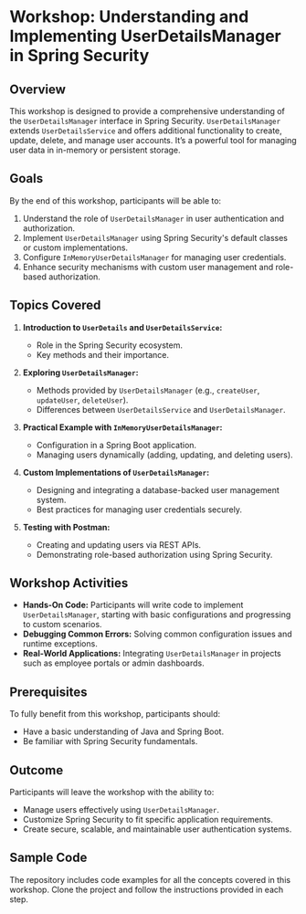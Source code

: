 # Workshop: Understanding and Implementing UserDetailsManager in Spring Security

## Overview
This workshop is designed to provide a comprehensive understanding of the `UserDetailsManager` interface in Spring Security. `UserDetailsManager` extends `UserDetailsService` and offers additional functionality to create, update, delete, and manage user accounts. It’s a powerful tool for managing user data in in-memory or persistent storage.

## Goals
By the end of this workshop, participants will be able to:
1. Understand the role of `UserDetailsManager` in user authentication and authorization.
2. Implement `UserDetailsManager` using Spring Security's default classes or custom implementations.
3. Configure `InMemoryUserDetailsManager` for managing user credentials.
4. Enhance security mechanisms with custom user management and role-based authorization.

## Topics Covered
1. **Introduction to `UserDetails` and `UserDetailsService`:**
   - Role in the Spring Security ecosystem.
   - Key methods and their importance.

2. **Exploring `UserDetailsManager`:**
   - Methods provided by `UserDetailsManager` (e.g., `createUser`, `updateUser`, `deleteUser`).
   - Differences between `UserDetailsService` and `UserDetailsManager`.

3. **Practical Example with `InMemoryUserDetailsManager`:**
   - Configuration in a Spring Boot application.
   - Managing users dynamically (adding, updating, and deleting users).

4. **Custom Implementations of `UserDetailsManager`:**
   - Designing and integrating a database-backed user management system.
   - Best practices for managing user credentials securely.

5. **Testing with Postman:**
   - Creating and updating users via REST APIs.
   - Demonstrating role-based authorization using Spring Security.

## Workshop Activities
- **Hands-On Code:** Participants will write code to implement `UserDetailsManager`, starting with basic configurations and progressing to custom scenarios.
- **Debugging Common Errors:** Solving common configuration issues and runtime exceptions.
- **Real-World Applications:** Integrating `UserDetailsManager` in projects such as employee portals or admin dashboards.

## Prerequisites
To fully benefit from this workshop, participants should:
- Have a basic understanding of Java and Spring Boot.
- Be familiar with Spring Security fundamentals.

## Outcome
Participants will leave the workshop with the ability to:
- Manage users effectively using `UserDetailsManager`.
- Customize Spring Security to fit specific application requirements.
- Create secure, scalable, and maintainable user authentication systems.

## Sample Code
The repository includes code examples for all the concepts covered in this workshop. Clone the project and follow the instructions provided in each step.
